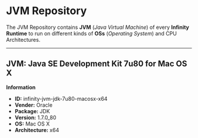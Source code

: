 JVM Repository
=============

The JVM Repository contains **JVM** (*Java Virtual Machine*) of every **Infinity Runtime** to run on different kinds of **OSs** (*Operating System*) and CPU Architectures.

----------

**JVM:** Java SE Development Kit 7u80 for Mac OS X
--------------------------------------------------------------


**Information**

- **ID:** infinity-jvm-jdk-7u80-macosx-x64
- **Vender:** Oracle
- **Package:** JDK
- **Version:** 1.7.0_80
- **OS:** Mac OS X
- **Architecture:** x64


